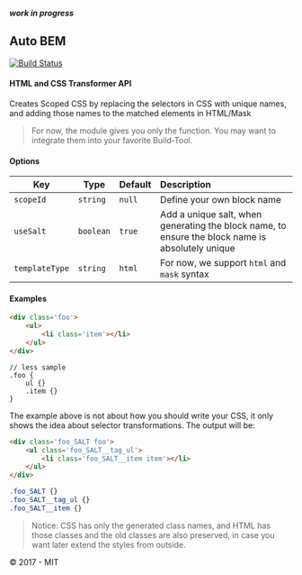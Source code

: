 **_work in progress_**

Auto BEM
----

[![Build Status](https://travis-ci.org/tenbits/autoBem.png?branch=master)](https://travis-ci.org/tenbits/autoBem)

#### HTML and CSS Transformer API

Creates Scoped CSS by replacing the selectors in CSS with unique names, and adding those names to the matched elements in HTML/Mask

> For now, the module gives you only the function. You may want to integrate them into your favorite Build-Tool.



#### Options

| Key | Type | Default | Description|
|-----|------|---------|:-----------|
| `scopeId` | `string` | `null` | Define your own block name |
| `useSalt` | `boolean`| `true` | Add a unique salt, when generating the block name, to ensure the block name is absolutely unique |
| `templateType` | `string` | `html` | For now, we support `html` and `mask` syntax |


#### Examples

```html
<div class='foo'>
    <ul>
        <li class='item'></li>
    </ul>
</div>
```
```less
// less sample
.foo {
    ul {}
    .item {}
}
```

The example above is not about how you should write your CSS, it only shows the idea about selector transformations. The output will be:

```html
<div class='foo_SALT foo'>
    <ul class='foo_SALT__tag_ul'>
        <li class='foo_SALT__item item'></li>
    </ul>
</div>
```
```css
.foo_SALT {}
.foo_SALT__tag_ul {}
.foo_SALT__item {}
```

> Notice: CSS has only the generated class names, and HTML has those classes and the old classes are also preserved, in case you want later extend the styles from outside.



:copyright: 2017 - MIT
